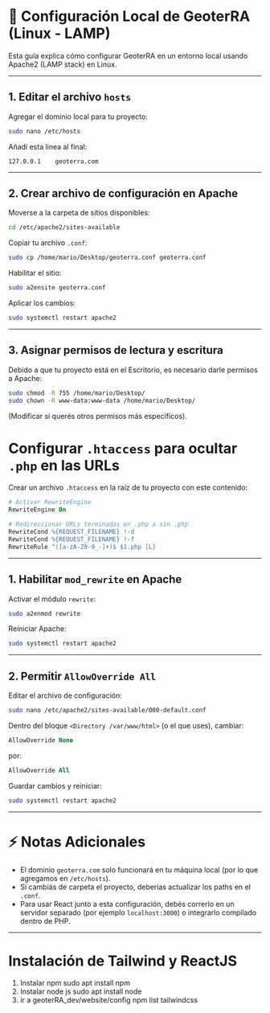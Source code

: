 # 📄 Configuración Local de GeoterRA (Linux - LAMP)

Esta guía explica cómo configurar GeoterRA en un entorno local usando Apache2 (LAMP stack) en Linux.

---

## 1. Editar el archivo `hosts`

Agregar el dominio local para tu proyecto:

```bash
sudo nano /etc/hosts
```
Añadí esta línea al final:

```
127.0.0.1    geoterra.com
```

---

## 2. Crear archivo de configuración en Apache

Moverse a la carpeta de sitios disponibles:

```bash
cd /etc/apache2/sites-available
```

Copiar tu archivo `.conf`:

```bash
sudo cp /home/mario/Desktop/geoterra.conf geoterra.conf
```

Habilitar el sitio:

```bash
sudo a2ensite geoterra.conf
```

Aplicar los cambios:

```bash
sudo systemctl restart apache2
```

---

## 3. Asignar permisos de lectura y escritura

Debido a que tu proyecto está en el Escritorio, es necesario darle permisos a Apache:

```bash
sudo chmod -R 755 /home/mario/Desktop/
sudo chown -R www-data:www-data /home/mario/Desktop/
```

(Modificar si querés otros permisos más específicos).





# Configurar `.htaccess` para ocultar `.php` en las URLs

Crear un archivo `.htaccess` en la raíz de tu proyecto con este contenido:

```apache
# Activar RewriteEngine
RewriteEngine On

# Redireccionar URLs terminadas en .php a sin .php
RewriteCond %{REQUEST_FILENAME} !-d
RewriteCond %{REQUEST_FILENAME} !-f
RewriteRule ^([a-zA-Z0-9_-]+)$ $1.php [L]
```

---

## 1. Habilitar `mod_rewrite` en Apache

Activar el módulo `rewrite`:

```bash
sudo a2enmod rewrite
```

Reiniciar Apache:

```bash
sudo systemctl restart apache2
```

---

## 2. Permitir `AllowOverride All`

Editar el archivo de configuración:

```bash
sudo nano /etc/apache2/sites-available/000-default.conf
```

Dentro del bloque `<Directory /var/www/html>` (o el que uses), cambiar:

```apache
AllowOverride None
```
por:

```apache
AllowOverride All
```

Guardar cambios y reiniciar:

```bash
sudo systemctl restart apache2
```

---

# ⚡ Notas Adicionales

- El dominio `geoterra.com` solo funcionará en tu máquina local (por lo que agregamos en `/etc/hosts`).
- Si cambiás de carpeta el proyecto, deberías actualizar los paths en el `.conf`.
- Para usar React junto a esta configuración, debés correrlo en un servidor separado (por ejemplo `localhost:3000`) o integrarlo compilado dentro de PHP.

---


# Instalación de Tailwind y ReactJS

1. Instalar npm
sudo apt install npm
2. Instalar node js
sudo apt install node
3. ir a geoterRA_dev/website/config
npm list tailwindcss 